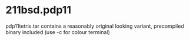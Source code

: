 # 211bsd.pdp11

pdp11tetris.tar contains a reasonably original looking variant, precompiled binary included (use -c for colour terminal)
